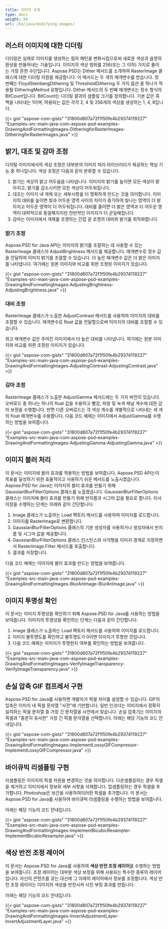```yaml
---
title: 이미지 수정
type: docs
weight: 50
url: /ko/java/modifying-images/
---
```


## **러스터 이미지에 대한 디더링**
디더링은 실제로 이미지를 생성하는 점의 패턴을 변화시킴으로써 새로운 색상과 음영의 환상을 만들어내는 기술입니다. 이미지의 색상 범위를 256(또는 그 이하) 가지로 줄이는 가장 흔한 수단입니다. Aspose.PSD는 Dither 메서드를 소개하여 RasterImage 클래스에 대한 디더링 지원을 제공합니다. 이 메서드는 두 개의 매개변수를 받습니다. 첫 번째는 FloydSteinbergDithering 및 ThresholdDithering 두 가지 옵션 중 하나가 적용될 DitheringMethod 유형입니다. Dither 메서드의 두 번째 매개변수는 정수 형식의 BitCount입니다. BitCount는 디더링 결과의 샘플링 크기를 정의합니다. 기본 값은 흑백을 나타내는 1이며, 허용되는 값은 각각 2, 4 및 256개의 색상을 생성하는 1, 4, 8입니다.



{{< gist "aspose-com-gists" "31800d807a72f1f50fe4b29374119227" "Examples-src-main-java-com-aspose-psd-examples-DrawingAndFormattingImages-DitheringforRasterImages-DitheringforRasterImages.java" >}}
## **밝기, 대조 및 감마 조정**
디지털 이미지에서의 색상 조정은 대부분의 이미지 처리 라이브러리가 제공하는 핵심 기능 중 하나입니다. 색상 조정은 다음과 같이 분류할 수 있습니다.

1. 밝기는 색상의 밝고 어두움을 나타냅니다. 이미지의 밝기를 높이면 모든 색상이 밝아지고, 밝기를 감소시키면 모든 색상이 어두워집니다.
1. 대조는 이미지 내 개체 또는 세부사항을 더 명확하게 만드는 것을 의미합니다. 이미지의 대비를 높이면 빛과 어두운 영역 사이의 차이가 증가하여 빛나는 영역이 더 밝아지고 어두운 영역이 더 어두워집니다. 대비를 줄이면 더 밝은 영역과 더 어두운 영역이 대략적으로 동일해지지만 전반적인 이미지가 더 균일해집니다.
1. 감마는 이미지에서 개체를 조명하는 간접 광 조명의 대비와 밝기를 최적화합니다.
### **밝기 조정**
Aspose.PSD for Java API는 이미지의 밝기를 조절하는 데 사용할 수 있는 RasterImage 클래스의 AdjustBrightness 메서드를 제공합니다. 매개변수로 정수 값을 전달하여 이미지 밝기를 조절할 수 있습니다. 더 높은 매개변수 값은 더 밝은 이미지를 나타냅니다. 여기에는 원본 이미지와 비교를 위한 조정된 이미지가 있습니다.



{{< gist "aspose-com-gists" "31800d807a72f1f50fe4b29374119227" "Examples-src-main-java-com-aspose-psd-examples-DrawingAndFormattingImages-AdjustingBrightness-AdjustingBrightness.java" >}}
### **대비 조정**
RasterImage 클래스가 노출한 AdjustContrast 메서드를 사용하여 이미지의 대비를 조절할 수 있습니다. 매개변수로 float 값을 전달함으로써 이미지의 대비를 조절할 수 있습니다.

최고 매개변수 값은 주어진 이미지에서 더 높은 대비를 나타냅니다. 여기에는 원본 이미지와 비교를 위한 조정된 이미지가 있습니다.



{{< gist "aspose-com-gists" "31800d807a72f1f50fe4b29374119227" "Examples-src-main-java-com-aspose-psd-examples-DrawingAndFormattingImages-AdjustingContrast-AdjustingContrast.java" >}}
### **감마 조정**
RasterImage 클래스가 노출한 AdjustGamma 메서드에는 두 가지 버전이 있습니다. 오버로드 중 하나는 하나의 float 값을 수용하고 빨강, 파랑 및 녹색 채널 계수에 대한 감마 보정을 수행합니다. 반면 다른 오버로드는 각 색상 계수를 개별적으로 나타내는 세 개의 float 매개변수를 수용합니다. 다음 코드 예제는 이미지에서 AdjustGamma를 수행하는 방법을 보여줍니다.



{{< gist "aspose-com-gists" "31800d807a72f1f50fe4b29374119227" "Examples-src-main-java-com-aspose-psd-examples-DrawingAndFormattingImages-AdjustingGamma-AdjustingGamma.java" >}}
## **이미지 블러 처리**
이 문서는 이미지에 블러 효과를 적용하는 방법을 보여줍니다. Aspose.PSD API는이 목표를 달성하기 위한 효율적이고 사용하기 쉬운 메서드를 노출시켰습니다. Aspose.PSD for Java는 이미지의 블러 효과를 만들기 위해 GaussianBlurFilterOptions 클래스를 노출했습니다. GaussianBlurFilterOptions 클래스는 이미지에 블러 효과를 만들기 위해 반지름과 시그마 값을 필요로 합니다. 리사이징을 수행하는 단계는 아래와 같이 간단합니다:

1. Image 클래스가 노출하는 Load 팩토리 메서드를 사용하여 이미지를 로드합니다.
1. 이미지를 RasterImage로 변환합니다.
1. GaussianBlurFilterOptions 클래스의 기본 생성자를 사용하거나 생성자에서 반지름 및 시그마 값을 제공합니다.
1. GaussianBlurFilterOptions 클래스 인스턴스와 사각형을 이미지 경계로 지정하면서 RasterImage.Filter 메서드를 호출합니다.
1. 결과를 저장합니다.

다음 코드 예제는 이미지에 블러 효과를 만드는 방법을 보여줍니다.



{{< gist "aspose-com-gists" "31800d807a72f1f50fe4b29374119227" "Examples-src-main-java-com-aspose-psd-examples-DrawingAndFormattingImages-BlurAnImage-BlurAnImage.java" >}}
## **이미지 투명성 확인**
이 문서는 이미지 투명성을 확인하기 위해 Aspose.PSD for Java를 사용하는 방법을 보여줍니다. 이미지의 투명성을 확인하는 단계는 다음과 같이 간단합니다:

1. Image 클래스가 노출하는 Load 팩토리 메서드를 사용하여 이미지를 로드합니다.
1. 이미지 불투명도를 확인하고 불투명도가 0이면 이미지가 투명한 것입니다.
1. 다음 코드 예제는 이미지가 투명한지 여부를 확인하는 방법을 보여줍니다.

{{< gist "aspose-com-gists" "31800d807a72f1f50fe4b29374119227" "Examples-src-main-java-com-aspose-psd-examples-DrawingAndFormattingImages-VerifyImageTransparency-VerifyImageTransparency.java" >}}
## **손실 압축 GIF 컴프레서 구현**
Aspose.PSD for Java를 사용하면 개발자가 픽셀 차이를 설정할 수 있습니다. GIF의 압축은 이미지 내 픽셀 문자열 "사전"에 기반합니다. 일반 인코더는 이미지에서 정확히 일치하는 픽셀 문자열 중 가장 긴 문자열을 사전에서 찾습니다. 손실 압축기는 이미지의 픽셀과 "충분히 유사한" 가장 긴 픽셀 문자열을 선택합니다. 아래는 해당 기능의 코드 안내입니다.



{{< gist "aspose-com-gists" "31800d807a72f1f50fe4b29374119227" "Examples-src-main-java-com-aspose-psd-examples-DrawingAndFormattingImages-ImplementLossyGIFCompressor-ImplementLossyGIFCompressor.java" >}}
## **바이큐빅 리샘플링 구현**
리샘플링은 이미지의 픽셀 차원을 변경하는 것을 의미합니다. 다운샘플링하는 경우 픽셀을 제거하고 이미지에서 정보와 세부 사항을 삭제합니다. 업샘플링하는 경우 픽셀을 추가합니다. Photoshop은 보간을 사용하여이러한 픽셀을 추가합니다. 이 문서는 Aspose.PSD for Java를 사용하여 바이큐빅 리샘플링을 수행하는 방법을 보여줍니다.

아래는 해당 기능의 코드 안내입니다.



{{< gist "aspose-com-gists" "31800d807a72f1f50fe4b29374119227" "Examples-src-main-java-com-aspose-psd-examples-DrawingAndFormattingImages-ImplementBicubicResampler-ImplementBicubicResampler.java" >}}
## **색상 반전 조정 레이어**
이 문서는 Aspose.PSD for Java를 사용하여 **색상 반전 조정 레이어**를 수행하는 방법을 보여줍니다. 조정 레이어는 대부분 색상 보정을 위해 사용되는 특수한 종류의 레이어입니다. 자신의 콘텐츠를 갖는 대신에 그 아래의 레이어에서 정보를 조정합니다. 색상 반전 조정 레이어는 이미지의 색상을 반전시켜 사진 부정 효과를 만듭니다.

아래는 해당 기능의 코드 안내입니다.



{{< gist "aspose-com-gists" "31800d807a72f1f50fe4b29374119227" "Examples-src-main-java-com-aspose-psd-examples-DrawingAndFormattingImages-InvertAdjustmentLayer-InvertAdjustmentLayer.java" >}}

